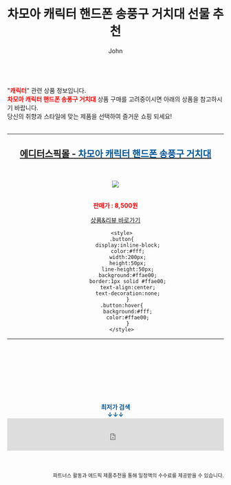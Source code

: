 ﻿---
layout: post
title:  "차모아 캐릭터 핸드폰 송풍구 거치대 선물 추천"
author: John
categories: [ 캐릭터 ]
tags: [ 캐릭터, 캐릭터 일러스트, 캐릭터 만들기, 캐릭터 시트, 캐릭터 디자인, 캐릭터 그리기, 캐릭터 영어로, 캐릭터 테스트, 캐릭터 배경화면, 캐릭터 그림 ]
image: https://editorspick.hgodo.com/img/goods/21/08/32/1000001571/1000001571_detail_082.jpg 
description: "차모아 캐릭터 핸드폰 송풍구 거치대 선물 추천 관련 상품으로 가장 고객 선호도가 높은 제품입니다."
toc: true
toc_sticky: true
---

<br>
"<b><font color='#ff0000'>캐릭터</font></b>" 관련 상품 정보입니다.
<br>
<b><font color='#ff0000'>차모아 캐릭터 핸드폰 송풍구 거치대</font></b> 상품 구매를 고려중이시면 아래의 상품을 참고하시기 바랍니다.
<br>
당신의 취향과 스타일에 맞는 제품을 선택하여 즐거운 쇼핑 되세요!
<br><br>
<hr>
<p>
    
<center><h2><a href="https://nico.kr/D366ip" target="_blank"><b>에디터스픽몰 - <font color='#01579B'>차모아 캐릭터 핸드폰 송풍구 거치대</font></b></a></h2><br>

<a href="https://nico.kr/D366ip" target="_blank"><img src="https://editorspick.hgodo.com/img/goods/21/08/32/1000001571/1000001571_detail_082.jpg"></a><br><br>

<b><font color='#ff0000'>판매가 : 8,500원 </font></b><br>

<a href="https://nico.kr/D366ip" target="_blank" class="button">상품&리뷰 바로가기</a><p>

        <style>
        .button{
            display:inline-block;
            color:#fff;
            width:200px;
            height:50px;
            line-height:50px;
            background:#ffae00;
            border:1px solid #ffae00;
            text-align:center;
            text-decoration:none;
            }
        .button:hover{
            background:#fff;
            color:#ffae00;
            }
        </style>

<hr>

<br><br><br><br><br><br><br>
<center><b><font color='#01579B' size='medium'>최저가 검색<br>
↓↓↓</font></b></center>
<center><iframe src="https://coupa.ng/b1Tbjx" width="100%" height="75" frameborder="0" scrolling="no" referrerpolicy="unsafe-url"></iframe></center>
<br><br>
<p>
<small>
    <div align="right">파트너스 활동과 애드픽 제품추천을 통해 일정액의 수수료를 제공받을 수 있습니다.</div>
</small>
</p>
